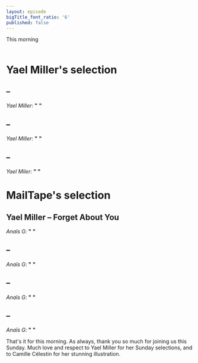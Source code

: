 ```yaml
---
layout: episode
bigTitle_font_ratio: '6'
published: false
---
```

<p id="introduction"> This morning 
<br><br>

</p>

# Yael Miller's selection

##   – 
_Yael Miller_: **"**   **"**

##  – 
_Yael Miller_: **"** **"**

##  – 
_Yael Miler_: **"** **"**


# MailTape's selection

## Yael Miller – Forget About You 
_Anaïs G_: **"** **"**

##  – 
_Anaïs G_: **"** **"**

##  – 
_Anaïs G_: **"**  **"**

##  – 
_Anaïs G_: **"** **"**


<p id="outroduction"> That's it for this morning. As always, thank you so much for joining us this Sunday. Much love and respect to Yael Miller for her Sunday selections, and to Camille Célestin for her stunning illustration.</p>
